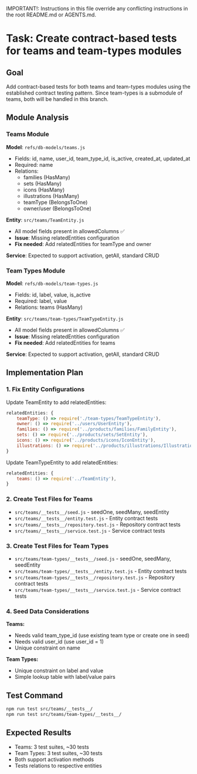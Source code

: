 IMPORTANT!: Instructions in this file override any conflicting instructions in the root README.md or AGENTS.md.

# Task: Create contract-based tests for teams and team-types modules

## Goal
Add contract-based tests for both teams and team-types modules using the established contract testing pattern. Since team-types is a submodule of teams, both will be handled in this branch.

## Module Analysis

### Teams Module
**Model**: `refs/db-models/teams.js`
- Fields: id, name, user_id, team_type_id, is_active, created_at, updated_at
- Required: name
- Relations:
  - families (HasMany)
  - sets (HasMany)
  - icons (HasMany)
  - illustrations (HasMany)
  - teamType (BelongsToOne)
  - owner/user (BelongsToOne)

**Entity**: `src/teams/TeamEntity.js`
- All model fields present in allowedColumns ✅
- **Issue**: Missing relatedEntities configuration
- **Fix needed**: Add relatedEntities for teamType and owner

**Service**: Expected to support activation, getAll, standard CRUD

### Team Types Module
**Model**: `refs/db-models/team-types.js`
- Fields: id, label, value, is_active
- Required: label, value
- Relations: teams (HasMany)

**Entity**: `src/teams/team-types/TeamTypeEntity.js`
- All model fields present in allowedColumns ✅
- **Issue**: Missing relatedEntities configuration
- **Fix needed**: Add relatedEntities for teams

**Service**: Expected to support activation, getAll, standard CRUD

## Implementation Plan

### 1. Fix Entity Configurations
Update TeamEntity to add relatedEntities:
```javascript
relatedEntities: {
    teamType: () => require('./team-types/TeamTypeEntity'),
    owner: () => require('../users/UserEntity'),
    families: () => require('../products/families/FamilyEntity'),
    sets: () => require('../products/sets/SetEntity'),
    icons: () => require('../products/icons/IconEntity'),
    illustrations: () => require('../products/illustrations/IllustrationEntity'),
}
```

Update TeamTypeEntity to add relatedEntities:
```javascript
relatedEntities: {
    teams: () => require('../TeamEntity'),
}
```

### 2. Create Test Files for Teams
- `src/teams/__tests__/seed.js` - seedOne, seedMany, seedEntity
- `src/teams/__tests__/entity.test.js` - Entity contract tests
- `src/teams/__tests__/repository.test.js` - Repository contract tests
- `src/teams/__tests__/service.test.js` - Service contract tests

### 3. Create Test Files for Team Types
- `src/teams/team-types/__tests__/seed.js` - seedOne, seedMany, seedEntity
- `src/teams/team-types/__tests__/entity.test.js` - Entity contract tests
- `src/teams/team-types/__tests__/repository.test.js` - Repository contract tests
- `src/teams/team-types/__tests__/service.test.js` - Service contract tests

### 4. Seed Data Considerations
**Teams:**
- Needs valid team_type_id (use existing team type or create one in seed)
- Needs valid user_id (use user_id = 1)
- Unique constraint on name

**Team Types:**
- Unique constraint on label and value
- Simple lookup table with label/value pairs

## Test Command
```bash
npm run test src/teams/__tests__/
npm run test src/teams/team-types/__tests__/
```

## Expected Results
- Teams: 3 test suites, ~30 tests
- Team Types: 3 test suites, ~30 tests
- Both support activation methods
- Tests relations to respective entities
